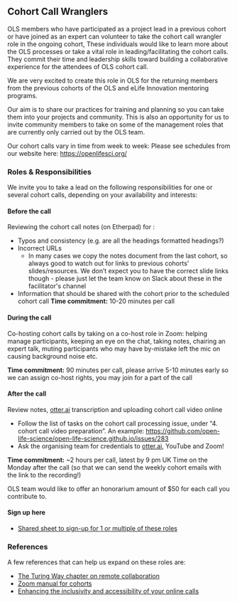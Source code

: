 ## Cohort Call Wranglers

OLS members who have participated as a project lead in a previous cohort or have joined as an expert can volunteer to take the cohort call wrangler role in the ongoing cohort,
These individuals would like to learn more about the OLS processes or take a vital role in leading/facilitating the cohort calls.
They commit their time and leadership skills toward building a collaborative experience for the attendees of OLS cohort call.

We are very excited to create this role in OLS for the returning members from the previous cohorts of the OLS and eLife Innovation mentoring programs.

Our aim is to share our practices for training and planning so you can take them into your projects and community.
This is also an opportunity for us to invite community members to take on some of the management roles that are currently only carried out by the OLS team.

Our cohort calls vary in time from week to week: Please see schedules from our website here: https://openlifesci.org/

### Roles & Responsibilities
We invite you to take a lead on the following responsibilities for one or several cohort calls, depending on your availability and interests:

#### Before the call
Reviewing the cohort call notes (on Etherpad) for :

 - Typos and consistency (e.g. are all the headings formatted headings?)
 - Incorrect URLs
    - In many cases we copy the notes document from the last cohort, so always good to watch out for links to previous cohorts’ slides/resources. We don’t expect you to have the correct slide links though - please just let the team know on Slack about these in the facilitator's channel 
 - Information that should be shared with the cohort prior to the scheduled cohort call
**Time commitment:** 10-20 minutes per call

#### During the call
Co-hosting cohort calls by taking on a co-host role in Zoom: helping manage participants, keeping an eye on the chat, taking notes, chairing an expert talk, muting participants who may have by-mistake left the mic on causing background noise etc.

**Time commitment:** 90 minutes per call, please arrive 5-10 minutes early so we can assign co-host rights, you may join for a part of the call

#### After the call
Review notes, [otter.ai](http://otter.ai/) transcription and uploading cohort call video online

 - Follow the list of tasks on the cohort call processing issue, under “4. cohort call video preparation”. An example: https://github.com/open-life-science/open-life-science.github.io/issues/283
 - Ask the organising team for credentials to [otter.ai](http://otter.ai/), YouTube and Zoom!

**Time commitment:** ~2 hours per call, latest by 9 pm UK Time on the Monday after the call (so that we can send the weekly cohort emails with the link to the recording!)

OLS team would like to offer an honorarium amount of $50 for each call you contribute to.

#### Sign up here
 - [Shared sheet to sign-up for 1 or multiple of these roles](https://docs.google.com/spreadsheets/d/1b0V10RTy8q4JSBGwW5vHGG2B2QbNx5JLqKSnAF1BN0c/edit?usp=sharing)



### References
A few references that can help us expand on these roles are:

- [The Turing Way chapter on remote collaboration](https://the-turing-way.netlify.app/collaboration/remote-collab.html)
- [Zoom manual for cohorts](https://support.zoom.us/hc/en-us/articles/360040324512-Roles-in-a-meeting)
- [Enhancing the inclusivity and accessibility of your online calls](https://osf.io/k3bfn/)
